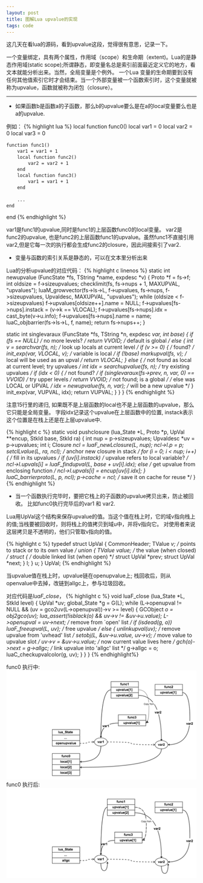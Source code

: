 ```yaml
---
layout: post
title: 图解Lua upvalue的实现
tags: code
---
```


这几天在看lua的源码，看到upvalue这段，觉得很有意思，记录一下。

一个变量绑定，具有两个属性，作用域（scope）和生命期（extent)。Lua的是静态作用域(static scope);所谓静态，即变量名总是索引前面最近定义它的地方，看文本就能分析出来。当然，全局变量是个例外。 一个Lua
变量的生命期要到没有任何其他值索引它时才会结束。当一个外部变量被一个函数索引时，这个变量就被称为upvalue，函数就被称为闭包（closure）。

-----

- 如果函数b是函数a的子函数，那么b的upvalue要么是在a的local变量要么也是a的upvalue.

例如：
{% highlight lua %}
local function func0()
    local var1 = 0
    local var2 = 0
    local var3 = 0

    function func1()
        var1 = var1 + 1
        local function func2()
            var2 = var2 + 1
        end
        local function func3()
            var1 = var1 + 1
        end

        ...
    end
end
{% endhighlight %}

var1是func1的upvalue,同时是func1的上层函数func0的local变量。
var2是func2的upvalue, 也是func2的上层函数func1的upvalue。虽然func1不直接引用var2,但是它每一次的执行都会生成func2的closure，因此间接索引了var2.

- 变量与函数的索引关系是静态的，可以在文本里分析出来

Lua的分析upvalue的对应代码：
{% highlight c linenos %}
static int newupvalue (FuncState *fs, TString *name, expdesc *v) {
  Proto *f = fs->f;
  int oldsize = f->sizeupvalues;
  checklimit(fs, fs->nups + 1, MAXUPVAL, "upvalues");
  luaM_growvector(fs->ls->L, f->upvalues, fs->nups, f->sizeupvalues,
                  Upvaldesc, MAXUPVAL, "upvalues");
  while (oldsize < f->sizeupvalues) f->upvalues[oldsize++].name = NULL;
  f->upvalues[fs->nups].instack = (v->k == VLOCAL);
  f->upvalues[fs->nups].idx = cast_byte(v->u.info);
  f->upvalues[fs->nups].name = name;
  luaC_objbarrier(fs->ls->L, f, name);
  return fs->nups++;
}

static int singlevaraux (FuncState *fs, TString *n, expdesc *var, int base) {
  if (fs == NULL)  /* no more levels? */
    return VVOID;  /* default is global */
  else {
    int v = searchvar(fs, n);  /* look up locals at current level */
    if (v >= 0) {  /* found? */
      init_exp(var, VLOCAL, v);  /* variable is local */
      if (!base)
        markupval(fs, v);  /* local will be used as an upval */
      return VLOCAL;
    }
    else {  /* not found as local at current level; try upvalues */
      int idx = searchupvalue(fs, n);  /* try existing upvalues */
      if (idx < 0) {  /* not found? */
        if (singlevaraux(fs->prev, n, var, 0) == VVOID) /* try upper levels */
          return VVOID;  /* not found; is a global */
        /* else was LOCAL or UPVAL */
        idx  = newupvalue(fs, n, var);  /* will be a new upvalue */
      }
      init_exp(var, VUPVAL, idx);
      return VUPVAL;
    }
  }
}
{% endhighlight %}

注意15行里的递归, 如果既不是上层函数的local也不是上层函数的upvalue，那么它只能是全局变量。
字段idx记录这个upvalue在上层函数中的位置, instack表示这个位置是在栈上还是在上层upvalue中.

{% highlight c %}
static void pushclosure (lua_State *L, Proto *p, UpVal **encup, StkId base,
                         StkId ra) {
  int nup = p->sizeupvalues;
  Upvaldesc *uv = p->upvalues;
  int i;
  Closure *ncl = luaF_newLclosure(L, nup);
  ncl->l.p = p;
  setclLvalue(L, ra, ncl);  /* anchor new closure in stack */
  for (i = 0; i < nup; i++) {  /* fill in its upvalues */
    if (uv[i].instack)  /* upvalue refers to local variable? */
      ncl->l.upvals[i] = luaF_findupval(L, base + uv[i].idx);
    else  /* get upvalue from enclosing function */
      ncl->l.upvals[i] = encup[uv[i].idx];
  }
  luaC_barrierproto(L, p, ncl);
  p->cache = ncl;  /* save it on cache for reuse */
}
{% endhighlight %}

- 当一个函数执行完毕时，要把它栈上的子函数的upvalue拷贝出来，防止被回收。 比如func0执行完毕后的var1 和 var2. 

Lua用UpVal这个结构来保存upvalue的值。当这个值在栈上时，它的域v指向栈上的值;当栈要被回收时，则将栈上的值拷贝到域u中，并将v指向它。 对使用者来说这层拷贝是不透明的，他们只管取v指向的值。

{% highlight c %}
typedef struct UpVal {
  CommonHeader;
  TValue *v;  /* points to stack or to its own value */
  union {
    TValue value;  /* the value (when closed) */
    struct {  /* double linked list (when open) */
      struct UpVal *prev;
      struct UpVal *next;
    } l;
  } u;
} UpVal;
{% endhighlight %}

当upvalue值在栈上时，upvalue链在openupvalue上; 栈回收后，则从openvalue中去掉，改链到allgc上，参与垃圾回收。

对应代码是*luaF_close*， 
{% highlight c %}
void luaF_close (lua_State *L, StkId level) {
  UpVal *uv;
  global_State *g = G(L);
  while (L->openupval != NULL && (uv = gco2uv(L->openupval))->v >= level) {
    GCObject *o = obj2gco(uv);
    lua_assert(!isblack(o) && uv->v != &uv->u.value);
    L->openupval = uv->next;  /* remove from `open' list */
    if (isdead(g, o))
      luaF_freeupval(L, uv);  /* free upvalue */
    else {
      unlinkupval(uv);  /* remove upvalue from 'uvhead' list */
      setobj(L, &uv->u.value, uv->v);  /* move value to upvalue slot */
      uv->v = &uv->u.value;  /* now current value lives here */
      gch(o)->next = g->allgc;  /* link upvalue into 'allgc' list */
      g->allgc = o;
      luaC_checkupvalcolor(g, uv);
    }
  }
}
{% endhighlight%}

func0 执行中:
![func0 执行中](/images/upvalue_in_func0.png "func0 执行中")
func0 执行后:
![func0执行后](/images/upvalue_after_func0.png "func0 执行后")

